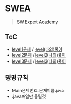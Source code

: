 # SWEA 
>[ SW Expert Academy](https://swexpertacademy.com/main/code/problem/problemList.do)

## ToC
- [level1문제](https://swexpertacademy.com/main/code/problem/problemList.do?problemLevel=1&problemTitle=&orderBy=FIRST_REG_DATETIME&selectCodeLang=JAVA&select-1=&pageSize=10&pageIndex=1) / [level(나의)풀이](https://github.com/minhee0327/TIL/tree/master/02_%EC%95%8C%EA%B3%A0%EB%A6%AC%EC%A6%98/JAVA/SWEA/level1)
- [level2문제](https://swexpertacademy.com/main/code/problem/problemList.do?problemLevel=2&problemTitle=&orderBy=FIRST_REG_DATETIME&selectCodeLang=JAVA&select-1=1&pageSize=10&pageIndex=1) / [level2(나의)풀이](https://github.com/minhee0327/TIL/tree/master/02_%EC%95%8C%EA%B3%A0%EB%A6%AC%EC%A6%98/JAVA/SWEA/level2)
- [level3문제](https://swexpertacademy.com/main/code/problem/problemList.do?problemLevel=3&problemTitle=&orderBy=FIRST_REG_DATETIME&selectCodeLang=JAVA&select-1=2&pageSize=10&pageIndex=1) / [level3(나의)풀이](#)
## 명명규칙
- Main문제번호_문제이름.java
- .java파일만 올릴것


